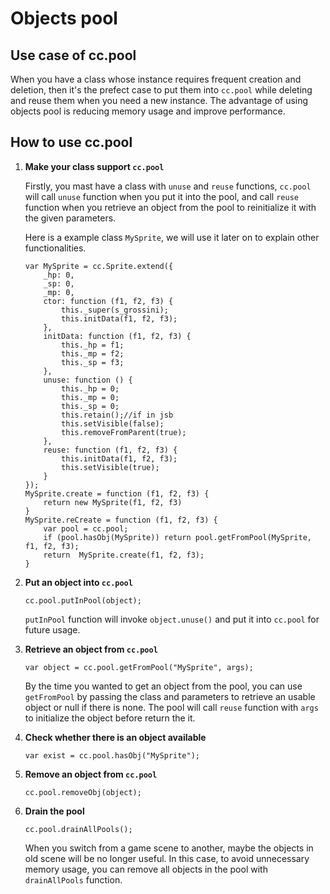 Objects pool
=====

## Use case of cc.pool

When you have a class whose instance requires frequent creation and deletion, then it's the prefect case to put them into `cc.pool` while deleting and reuse them when you need a new instance. The advantage of using objects pool is reducing memory usage and improve performance.
 
## How to use cc.pool
 
1. **Make your class support `cc.pool`**

    Firstly, you mast have a class with `unuse` and `reuse` functions, `cc.pool` will call `unuse` function when you put it into the pool, and call `reuse` function when you retrieve an object from the pool to reinitialize it with the given parameters.

    Here is a example class `MySprite`, we will use it later on to explain other functionalities.

    ```
	var MySprite = cc.Sprite.extend({
		_hp: 0,
		_sp: 0,
		_mp: 0,
		ctor: function (f1, f2, f3) {
    		this._super(s_grossini);
    		this.initData(f1, f2, f3);
		},
		initData: function (f1, f2, f3) {
    		this._hp = f1;
    		this._mp = f2;
    		this._sp = f3;
		},
		unuse: function () {
    		this._hp = 0;
    		this._mp = 0;
    		this._sp = 0;
    		this.retain();//if in jsb
    		this.setVisible(false);
    		this.removeFromParent(true);
		},
		reuse: function (f1, f2, f3) {
    		this.initData(f1, f2, f3);
    		this.setVisible(true);
		}
	});	
    MySprite.create = function (f1, f2, f3) {
        return new MySprite(f1, f2, f3)
    }
    MySprite.reCreate = function (f1, f2, f3) {
        var pool = cc.pool;
        if (pool.hasObj(MySprite)) return pool.getFromPool(MySprite, f1, f2, f3);
        return  MySprite.create(f1, f2, f3);
    }
    ```

2. **Put an object into `cc.pool`**

    ```
    cc.pool.putInPool(object);
    ```

    `putInPool` function will invoke `object.unuse()` and put it into `cc.pool` for future usage.

3. **Retrieve an object from `cc.pool`**

    ```
    var object = cc.pool.getFromPool("MySprite", args);
    ```

    By the time you wanted to get an object from the pool, you can use `getFromPool` by passing the class and parameters to retrieve an usable object or null if there is none. The pool will call `reuse` function with `args` to initialize the object before return the it.

4. **Check whether there is an object available**

    ```
    var exist = cc.pool.hasObj("MySprite");
    ```

5. **Remove an object from `cc.pool`**

    ```
    cc.pool.removeObj(object);
    ```

6. **Drain the pool**

    ```
    cc.pool.drainAllPools();
    ```
    
    When you switch from a game scene to another, maybe the objects in old scene will be no longer useful. In this case, to avoid unnecessary memory usage, you can remove all objects in the pool with `drainAllPools` function.